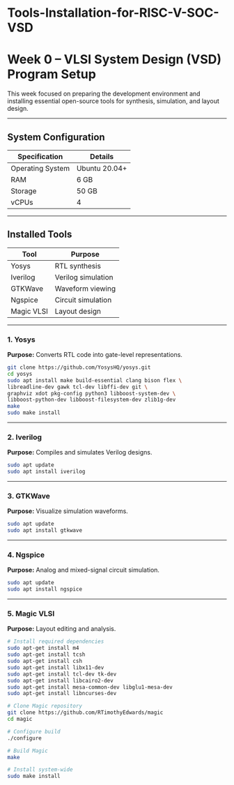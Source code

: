 # Tools-Installation-for-RISC-V-SOC-VSD
# Week 0 – VLSI System Design (VSD) Program Setup

This week focused on preparing the development environment and installing essential open-source tools for synthesis, simulation, and layout design.

---

## System Configuration

| Specification | Details |
|---------------|---------|
| Operating System | Ubuntu 20.04+ |
| RAM | 6 GB |
| Storage | 50 GB |
| vCPUs | 4 |

---

## Installed Tools

| Tool | Purpose |
|------|---------|
| Yosys | RTL synthesis |
| Iverilog | Verilog simulation |
| GTKWave | Waveform viewing |
| Ngspice | Circuit simulation |
| Magic VLSI | Layout design |

---

### 1. Yosys  
**Purpose:** Converts RTL code into gate-level representations.

```bash
git clone https://github.com/YosysHQ/yosys.git
cd yosys
sudo apt install make build-essential clang bison flex \
libreadline-dev gawk tcl-dev libffi-dev git \
graphviz xdot pkg-config python3 libboost-system-dev \
libboost-python-dev libboost-filesystem-dev zlib1g-dev
make
sudo make install
```

---

### 2. Iverilog  
**Purpose:** Compiles and simulates Verilog designs.

```bash
sudo apt update
sudo apt install iverilog
```

---

### 3. GTKWave  
**Purpose:** Visualize simulation waveforms.

```bash
sudo apt update
sudo apt install gtkwave
```

---

### 4. Ngspice  
**Purpose:** Analog and mixed-signal circuit simulation.

```bash
sudo apt update
sudo apt install ngspice
```

---

### 5. Magic VLSI  
**Purpose:** Layout editing and analysis.

```bash
# Install required dependencies
sudo apt-get install m4
sudo apt-get install tcsh
sudo apt-get install csh
sudo apt-get install libx11-dev
sudo apt-get install tcl-dev tk-dev
sudo apt-get install libcairo2-dev
sudo apt-get install mesa-common-dev libglu1-mesa-dev
sudo apt-get install libncurses-dev

# Clone Magic repository
git clone https://github.com/RTimothyEdwards/magic
cd magic

# Configure build
./configure

# Build Magic
make

# Install system-wide
sudo make install


